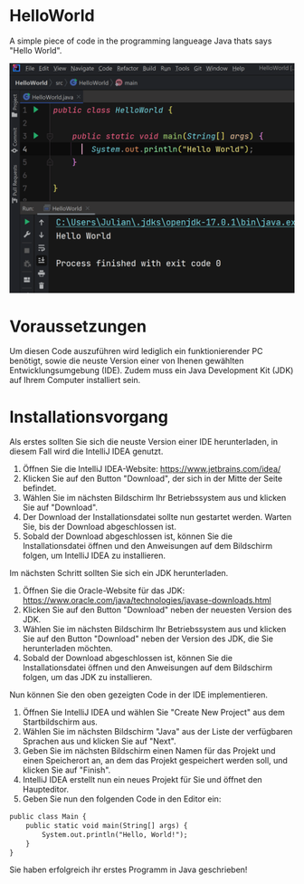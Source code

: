 # HelloWorld
A simple piece of code in the programming langueage Java thats says "Hello World".


<img src="https://raw.githubusercontent.com/Schweitzerle/HelloWorld/main/HelloWorldScrnshot.png" width="800" height="auto">

# Voraussetzungen

Um diesen Code auszuführen wird lediglich ein funktionierender PC benötigt, sowie die neuste Version einer von Ihenen gewählten Entwicklungsumgebung (IDE). Zudem muss ein Java Development Kit (JDK) auf Ihrem Computer installiert sein.

# Installationsvorgang
Als erstes sollten Sie sich die neuste Version einer IDE herunterladen, in diesem Fall wird die IntelliJ IDEA genutzt. 
1. Öffnen Sie die IntelliJ IDEA-Website: https://www.jetbrains.com/idea/
2. Klicken Sie auf den Button "Download", der sich in der Mitte der Seite befindet.
3. Wählen Sie im nächsten Bildschirm Ihr Betriebssystem aus und klicken Sie auf "Download".
4. Der Download der Installationsdatei sollte nun gestartet werden. Warten Sie, bis der Download abgeschlossen ist.
5. Sobald der Download abgeschlossen ist, können Sie die Installationsdatei öffnen und den Anweisungen auf dem Bildschirm folgen, um IntelliJ IDEA zu installieren.

Im nächsten Schritt sollten Sie sich ein JDK herunterladen.
1. Öffnen Sie die Oracle-Website für das JDK: https://www.oracle.com/java/technologies/javase-downloads.html
2. Klicken Sie auf den Button "Download" neben der neuesten Version des JDK.
3. Wählen Sie im nächsten Bildschirm Ihr Betriebssystem aus und klicken Sie auf den Button "Download" neben der Version des JDK, die Sie herunterladen möchten.
4. Sobald der Download abgeschlossen ist, können Sie die Installationsdatei öffnen und den Anweisungen auf dem Bildschirm folgen, um das JDK zu installieren.

Nun können Sie den oben gezeigten Code in der IDE implementieren.

1. Öffnen Sie IntelliJ IDEA und wählen Sie "Create New Project" aus dem Startbildschirm aus.
2. Wählen Sie im nächsten Bildschirm "Java" aus der Liste der verfügbaren Sprachen aus und klicken Sie auf "Next".
3. Geben Sie im nächsten Bildschirm einen Namen für das Projekt und einen Speicherort an, an dem das Projekt gespeichert werden soll, und klicken Sie auf "Finish".
4. IntelliJ IDEA erstellt nun ein neues Projekt für Sie und öffnet den Haupteditor.
5. Geben Sie nun den folgenden Code in den Editor ein:

```
public class Main {
    public static void main(String[] args) {
        System.out.println("Hello, World!");
    }
}
```

Sie haben erfolgreich ihr erstes Programm in Java geschrieben!
